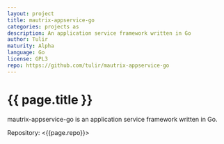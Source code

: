 ```yaml
---
layout: project
title: mautrix-appservice-go
categories: projects as
description: An application service framework written in Go
author: Tulir
maturity: Alpha
language: Go
license: GPL3
repo: https://github.com/tulir/mautrix-appservice-go
---
```


# {{ page.title }}
mautrix-appservice-go is an application service framework written in Go.

Repository: <{{page.repo}}>
